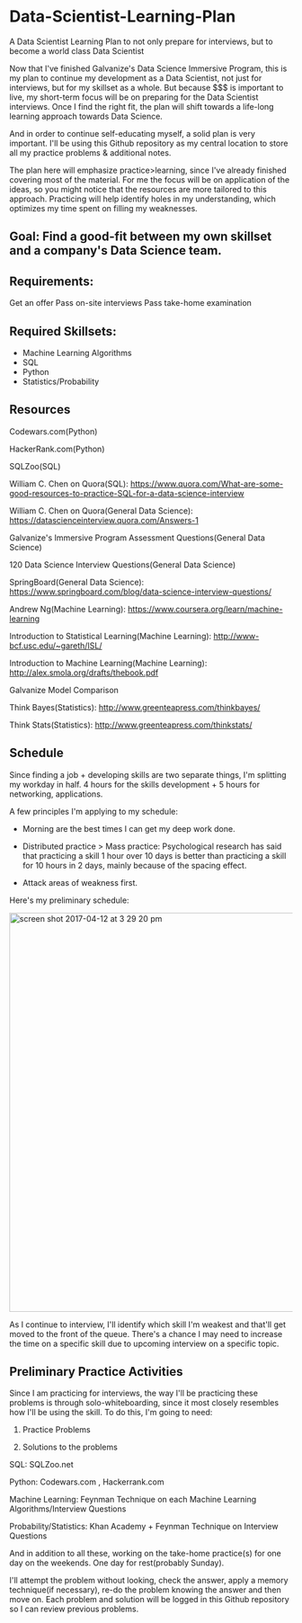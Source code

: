 # Data-Scientist-Learning-Plan
A Data Scientist Learning Plan to not only prepare for interviews, but to become a world class Data Scientist

Now that I've finished Galvanize's Data Science Immersive Program, this is my plan to continue my development as a Data Scientist, not just for interviews, but for my skillset as a whole. But because $$$ is important to live, my short-term focus will be on preparing for the Data Scientist interviews. Once I find the right fit, the plan will shift towards a life-long learning approach towards Data Science.

And in order to continue self-educating myself, a solid plan is very important. I'll be using this Github repository as my central location to store all my practice problems & additional notes.

The plan here will emphasize practice>learning, since I've already finished covering most of the material. For me the focus will be on application of the ideas, so you might notice that the resources are more tailored to this approach. Practicing will help identify holes in my understanding, which optimizes my time spent on filling my weaknesses. 

## Goal: Find a good-fit between my own skillset and a company's Data Science team.

## Requirements:
Get an offer
Pass on-site interviews
Pass take-home examination

## Required Skillsets:
- Machine Learning Algorithms
- SQL
- Python
- Statistics/Probability

## Resources

Codewars.com(Python)

HackerRank.com(Python)

SQLZoo(SQL)

William C. Chen on Quora(SQL): https://www.quora.com/What-are-some-good-resources-to-practice-SQL-for-a-data-science-interview

William C. Chen on Quora(General Data Science): https://datascienceinterview.quora.com/Answers-1

Galvanize's Immersive Program Assessment Questions(General Data Science)

120 Data Science Interview Questions(General Data Science)

SpringBoard(General Data Science): https://www.springboard.com/blog/data-science-interview-questions/


Andrew Ng(Machine Learning): https://www.coursera.org/learn/machine-learning

Introduction to Statistical Learning(Machine Learning): http://www-bcf.usc.edu/~gareth/ISL/

Introduction to Machine Learning(Machine Learning): http://alex.smola.org/drafts/thebook.pdf

Galvanize Model Comparison

Think Bayes(Statistics): http://www.greenteapress.com/thinkbayes/

Think Stats(Statistics): http://www.greenteapress.com/thinkstats/

## Schedule
Since finding a job + developing skills are two separate things, I'm splitting my workday in half. 4 hours for the skills development + 5 hours for networking, applications. 

A few principles I'm applying to my schedule: 

- Morning are the best times I can get my deep work done.

- Distributed practice > Mass practice: Psychological research has said that practicing a skill 1 hour over 10 days is better than practicing a skill for 10 hours in 2 days, mainly because of the spacing effect. 

- Attack areas of weakness first. 

Here's my preliminary schedule:

<img width="710" alt="screen shot 2017-04-12 at 3 29 20 pm" src="https://cloud.githubusercontent.com/assets/22338112/24982170/e598de6a-1f94-11e7-9a73-2efbb734daeb.png">

As I continue to interview, I'll identify which skill I'm weakest and that'll get moved to the front of the queue. There's a chance I may need to increase the time on a specific skill due to upcoming interview on a specific topic. 

## Preliminary Practice Activities
Since I am practicing for interviews, the way I'll be practicing these problems is through solo-whiteboarding, since it most closely resembles how I'll be using the skill. To do this, I'm going to need:

1. Practice Problems

2. Solutions to the problems

SQL: SQLZoo.net

Python: Codewars.com , Hackerrank.com

Machine Learning: Feynman Technique on each Machine Learning Algorithms/Interview Questions

Probability/Statistics: Khan Academy + Feynman Technique on Interview Questions

And in addition to all these, working on the take-home practice(s) for one day on the weekends. One day for rest(probably Sunday).

I'll attempt the problem without looking, check the answer, apply a memory technique(if necessary), re-do the problem knowing the answer and then move on. Each problem and solution will be logged in this Github repository so I can review previous problems. 


